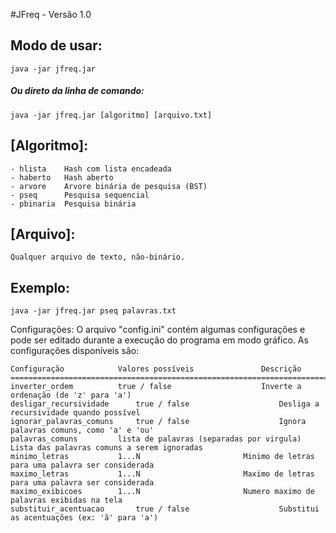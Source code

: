 #JFreq - Versão 1.0

## Modo de usar:
	java -jar jfreq.jar

##### Ou direto da linha de comando:
	java -jar jfreq.jar [algoritmo] [arquivo.txt]
	
## [Algoritmo]:
	- hlista	Hash com lista encadeada	
	- haberto	Hash aberto
	- arvore	Arvore binária de pesquisa (BST)
	- pseq		Pesquisa sequencial
	- pbinaria	Pesquisa binária

## [Arquivo]:
	Qualquer arquivo de texto, não-binário.

## Exemplo:
	java -jar jfreq.jar pseq palavras.txt

Configurações:
	O arquivo "config.ini" contém algumas configurações e pode ser editado durante a execução
	do programa em modo gráfico. As configurações disponíveis são:

	Configuração			Valores possíveis				Descrição
	=================================================================================================================================
	inverter_ordem			true / false					Inverte a ordenação (de 'z' para 'a')
	desligar_recursividade		true / false					Desliga a recursividade quando possível
	ignorar_palavras_comuns		true / false					Ignora palavras comuns, como 'a' e 'ou'
	palavras_comuns			lista de palavras (separadas por virgula)	Lista das palavras comuns a serem ignoradas
	minimo_letras			1...N						Minimo de letras para uma palavra ser considerada
	maximo_letras			1...N						Maximo de letras para uma palavra ser considerada
	maximo_exibicoes		1...N						Numero maximo de palavras exibidas na tela
	substituir_acentuacao		true / false					Substitui as acentuações (ex: 'ã' para 'a')

